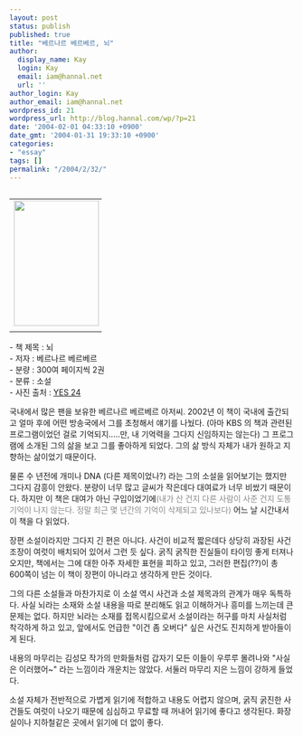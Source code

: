 ```yaml
---
layout: post
status: publish
published: true
title: "베르나르 베르베르, 뇌"
author:
  display_name: Kay
  login: Kay
  email: iam@hannal.net
  url: ''
author_login: Kay
author_email: iam@hannal.net
wordpress_id: 21
wordpress_url: http://blog.hannal.com/wp/?p=21
date: '2004-02-01 04:33:10 +0900'
date_gmt: '2004-01-31 19:33:10 +0900'
categories:
- "essay"
tags: []
permalink: "/2004/2/32/"
---
```

<table align="left">
<tr>
<td style="padding-right:5"><center><img src="http://blog.hannal.com/tt-attach/0321/040321165410130182/992941.jpg" width="150" height="222"></center></td>
</tr>
<tr>
<td class="centerphoto"> </td>
</tr>
</table>
<p>- 책 제목 : 뇌 <br />
- 저자 : 베르나르 베르베르 <br />
- 분량 : 300여 페이지씩 2권 <br />
- 분류 : 소설<br />
- 사진 출처 : <a href='http://www.yes24.com' target='_blank'>YES 24</a></p>
<p>국내에서 많은 팬을 보유한 베르나르 베르베르 아저씨. 2002년 이 책이 국내에 출간되고 얼마 후에 어떤 방송국에서 그를 초청해서 얘기를 나눴다. (아마 KBS 의 책과 관련된 프로그램이었던 걸로 기억되지.....만, 내 기억력을 그다지 신임하지는 않는다) 그 프로그램에 소개된 그의 삶을 보고 그를 좋아하게 되었다. 그의 삶 방식 자체가 내가 원하고 지향하는 삶이었기 때문이다. </p>
<p>물론 수 년전에 개미나 DNA (다른 제목이었나?) 라는 그의 소설을 읽어보기는 했지만 그다지 감흥이 안왔다. 분량이 너무 많고 글씨가 작은데다 대여료가 너무 비쌌기 때문이다. 하지만 이 책은 대여가 아닌 구입이었기에<font color='#898989'>(내가 산 건지 다른 사람이 사준 건지 도통 기억이 나지 않는다. 정말 최근 몇 년간의 기억이 삭제되고 있나보다)</font> 어느 날 시간내서 이 책을 다 읽었다. </p>
<p>장편 소설이라지만 그다지 긴 편은 아니다. 사건이 비교적 짧은데다 상당히 과장된 사건 조장이 여럿이 배치되어 있어서 그런 듯 싶다. 굵직 굵직한 진실들이 타이밍 좋게 터져나오지만, 책에서는 그에 대한 아주 자세한 표현을 피하고 있고, 그러한 편집(??)이 총 600쪽이 넘는 이 책이 장편이 아니라고 생각하게 만든 것이다. </p>
<p>그의 다른 소설들과 마찬가지로 이 소설 역시 사건과 소설 제목과의 관계가 매우 독특하다. 사실 뇌라는 소재와 소설 내용을 따로 분리해도 읽고 이해하거나 흥미를 느끼는데 큰 문제는 없다. 하지만 뇌라는 소재를 접목시킴으로서 소설이라는 허구를 마치 사실처럼 착각하게 하고 있고, 앞에서도 언급한 "이건 좀 오버다" 싶은 사건도 진지하게 받아들이게 된다. </p>
<p>내용의 마무리는 김성모 작가의 만화들처럼 갑자기 모든 이들이 우루루 몰려나와 "사실은 이러했어~" 라는 느낌이라 개운치는 않았다. 서둘러 마무리 지은 느낌이 강하게 들었다. </p>
<p>소설 자체가 전반적으로 가볍게 읽기에 적합하고 내용도 어렵지 않으며, 굵직 굵진한 사건들도 여럿이 나오기 때문에 심심하고 무료할 때 꺼내어 읽기에 좋다고 생각된다. 화장실이나 지하철같은 곳에서 읽기에 더 없이 좋다.</p>
